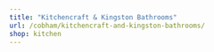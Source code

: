 ```yaml
---
title: "Kitchencraft & Kingston Bathrooms"
url: /cobham/kitchencraft-and-kingston-bathrooms/
shop: kitchen
---
```

